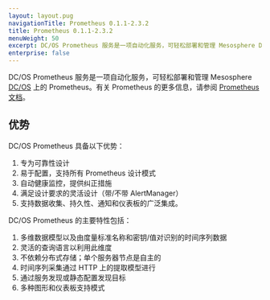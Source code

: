 ```yaml
---
layout: layout.pug
navigationTitle: Prometheus 0.1.1-2.3.2
title: Prometheus 0.1.1-2.3.2
menuWeight: 50
excerpt: DC/OS Prometheus 服务是一项自动化服务，可轻松部署和管理 Mesosphere DC/OS 上的 Prometheus。
enterprise: false
---
```


DC/OS Prometheus 服务是一项自动化服务，可轻松部署和管理 Mesosphere  [DC/OS](https://mesosphere.com/product/) 上的 Prometheus。有关 Prometheus 的更多信息，请参阅 [Prometheus 文档](https://prometheus.io/docs/introduction/overview/)。

## 优势
DC/OS Prometheus 具备以下优势：
1. 专为可靠性设计
2. 易于配置，支持所有 Prometheus 设计模式
3. 自动健康监控，提供纠正措施
4. 满足设计要求的灵活设计（带/不带 AlertManager）
5. 支持数据收集、持久性、通知和仪表板的广泛集成。

DC/OS Prometheus 的主要特性包括：
1. 多维数据模型以及由度量标准名称和密钥/值对识别的时间序列数据
2. 灵活的查询语言以利用此维度
3. 不依赖分布式存储；单个服务器节点是自主的
4. 时间序列采集通过 HTTP 上的提取模型进行
5. 通过服务发现或静态配置发现目标
6. 多种图形和仪表板支持模式
